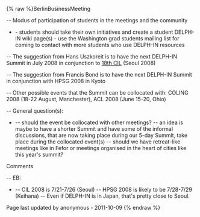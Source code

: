 {% raw %}BerlinBusinessMeeting

-- Modus of participation of students in the meetings and the community

- \- students should take their own initiatives and create a student
DELPH-IN wiki page(s) - use the Washington grad students mailing
list for coming to contact with more students who use DELPH-IN
resources

-- The suggestion from Hans Uszkoreit is to have the next DELPH-IN
Summit in July 2008 in conjunction to [18th CIL](http://www.cil18.org)
(Seoul 2008)

-- The suggestion from Francis Bond is to have the next DELPH-IN Summit
in conjunction with HPSG 2008 in Kyoto

-- Other possible events that the Summit can be collocated with: COLING
2008 (18-22 August, Manchester), ACL 2008 (June 15-20, Ohio)

-- General question(s):

- -- should the event be collocated with other meetings? -- an idea is
maybe to have a shorter Summit and have some of the informal
discussions, that are now taking place during our 5-day Summit, take
place during the collocated event(s) -- should we have retreat-like
meetings like in Fefor or meetings organised in the heart of cities
like this year's summit?

Comments

-- EB:

- -- CIL 2008 is 7/21-7/26 (Seoul) -- HPSG 2008 is likely to be
7/28-7/29 (Keihana) -- Even if DELPH-IN is in Japan, that's pretty
close to Seoul.

Page last updated by anonymous - 2011-10-09
{% endraw %}
